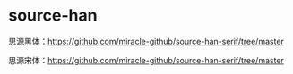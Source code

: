 # source-han

思源黑体：https://github.com/miracle-github/source-han-serif/tree/master

思源宋体：https://github.com/miracle-github/source-han-serif/tree/master
